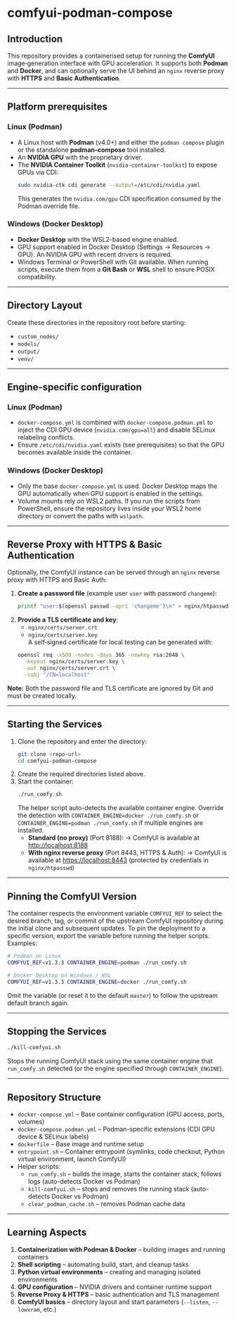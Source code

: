 # comfyui-podman-compose

## Introduction

This repository provides a containerised setup for running the **ComfyUI** image‑generation interface with GPU acceleration.
It supports both **Podman** and **Docker**, and can optionally serve the UI behind an `nginx` reverse proxy with **HTTPS** and **Basic Authentication**.

---

## Platform prerequisites

### Linux (Podman)

- A Linux host with **Podman** (v4.0+) and either the `podman compose` plugin or the standalone **podman-compose** tool installed.
- An **NVIDIA GPU** with the proprietary driver.
- The **NVIDIA Container Toolkit** (`nvidia-container-toolkit`) to expose GPUs via CDI:
  ```bash
  sudo nvidia-ctk cdi generate --output=/etc/cdi/nvidia.yaml
  ```
  This generates the `nvidia.com/gpu` CDI specification consumed by the Podman override file.

### Windows (Docker Desktop)

- **Docker Desktop** with the WSL2-based engine enabled.
- GPU support enabled in Docker Desktop (Settings → Resources → GPU). An NVIDIA GPU with recent drivers is required.
- Windows Terminal or PowerShell with Git available. When running scripts, execute them from a **Git Bash** or **WSL** shell to ensure POSIX compatibility.

---

## Directory Layout

Create these directories in the repository root before starting:
- `custom_nodes/`
- `models/`
- `output/`
- `venv/`

---

## Engine-specific configuration

### Linux (Podman)

- `docker-compose.yml` is combined with `docker-compose.podman.yml` to inject the CDI GPU device (`nvidia.com/gpu=all`) and disable SELinux relabeling conflicts.
- Ensure `/etc/cdi/nvidia.yaml` exists (see prerequisites) so that the GPU becomes available inside the container.

### Windows (Docker Desktop)

- Only the base `docker-compose.yml` is used. Docker Desktop maps the GPU automatically when GPU support is enabled in the settings.
- Volume mounts rely on WSL2 paths. If you run the scripts from PowerShell, ensure the repository lives inside your WSL2 home directory or convert the paths with `wslpath`.

---

## Reverse Proxy with HTTPS & Basic Authentication

Optionally, the ComfyUI instance can be served through an `nginx` reverse proxy with HTTPS and Basic Auth:

1. **Create a password file** (example user `user` with password `changeme`):
   ```bash
   printf "user:$(openssl passwd -apr1 'changeme')\n" > nginx/htpasswd
   ```
2. **Provide a TLS certificate and key**:  
   - `nginx/certs/server.crt`  
   - `nginx/certs/server.key`  
   A self‑signed certificate for local testing can be generated with:
   ```bash
   openssl req -x509 -nodes -days 365 -newkey rsa:2048 \
     -keyout nginx/certs/server.key \
     -out nginx/certs/server.crt \
     -subj "/CN=localhost"
   ```

**Note:** Both the password file and TLS certificate are ignored by Git and must be created locally.

---

## Starting the Services

1. Clone the repository and enter the directory:
   ```bash
   git clone <repo-url>
   cd comfyui-podman-compose
   ```
2. Create the required directories listed above.
3. Start the container:
    ```bash
    ./run_comfy.sh
    ```
   The helper script auto-detects the available container engine. Override the detection with `CONTAINER_ENGINE=docker ./run_comfy.sh` or `CONTAINER_ENGINE=podman ./run_comfy.sh` if multiple engines are installed.
   - **Standard (no proxy)** (Port 8188):
     → ComfyUI is available at <http://localhost:8188>
   - **With nginx reverse proxy** (Port 8443, HTTPS & Auth):
     → ComfyUI is available at <https://localhost:8443> (protected by credentials in `nginx/htpasswd`)

---

## Pinning the ComfyUI Version

The container respects the environment variable `COMFYUI_REF` to select the desired
branch, tag, or commit of the upstream ComfyUI repository during the initial clone
and subsequent updates. To pin the deployment to a specific version, export the variable
before running the helper scripts. Examples:

```bash
# Podman on Linux
COMFYUI_REF=v1.3.3 CONTAINER_ENGINE=podman ./run_comfy.sh

# Docker Desktop on Windows / WSL
COMFYUI_REF=v1.3.3 CONTAINER_ENGINE=docker ./run_comfy.sh
```

Omit the variable (or reset it to the default `master`) to follow the upstream default branch again.

---

## Stopping the Services

```bash
./kill-comfyui.sh
```
Stops the running ComfyUI stack using the same container engine that `run_comfy.sh` detected (or the engine specified through `CONTAINER_ENGINE`).

---

## Repository Structure

- `docker-compose.yml` – Base container configuration (GPU access, ports, volumes)
- `docker-compose.podman.yml` – Podman-specific extensions (CDI GPU device & SELinux labels)
- `dockerfile` – Base image and runtime setup
- `entrypoint.sh` – Container entrypoint (symlinks, code checkout, Python virtual environment, launch ComfyUI)
- Helper scripts:
  - `run_comfy.sh` – builds the image, starts the container stack, follows logs (auto-detects Docker vs Podman)
  - `kill-comfyui.sh` – stops and removes the running stack (auto-detects Docker vs Podman)
  - `clear_podman_cache.sh` – removes Podman cache data

---

## Learning Aspects

1. **Containerization with Podman & Docker** – building images and running containers
2. **Shell scripting** – automating build, start, and cleanup tasks  
3. **Python virtual environments** – creating and managing isolated environments  
4. **GPU configuration** – NVIDIA drivers and container runtime support  
5. **Reverse Proxy & HTTPS** – basic authentication and TLS management  
6. **ComfyUI basics** – directory layout and start parameters (`--listen`, `--lowvram`, etc.)
